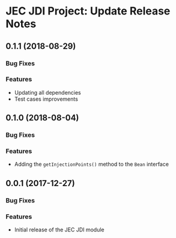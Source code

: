 # JEC JDI Project: Update Release Notes

<a name="jec-jdi-0.1.1"></a>
## **0.1.1** (2018-08-29)

### Bug Fixes

### Features

- Updating all dependencies
- Test cases improvements

<a name="jec-jdi-0.1.0"></a>
## **0.1.0** (2018-08-04)

### Bug Fixes

### Features

- Adding the `getInjectionPoints()` method to the `Bean` interface

<a name="jec-jdi-0.0.1"></a>
## **0.0.1** (2017-12-27)

### Bug Fixes

### Features

- Initial release of the JEC JDI module